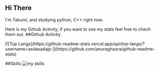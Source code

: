 ## Hi There
I'm Takumi, and studying python, C++ right now.

Here is my Github Activity, if you want to see my stats feel free to chech them out.
##Github Activity
<p alighn="left">
  [![Top Langs](https://github-readme-stats.vercel.app/api/top-langs/?username=asdasadajp
  )](https://github.com/anuraghazra/github-readme-stats)
</p>

##Skills
<img alt="my skills" src="skillicons.dev/icons?i=js,html,css,python,cpp" />
